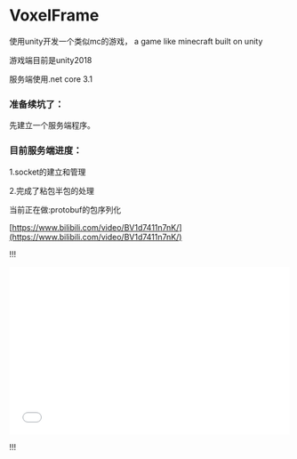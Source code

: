 # VoxelFrame
使用unity开发一个类似mc的游戏， a game like minecraft built on unity

游戏端目前是unity2018

服务端使用.net core 3.1

### 准备续坑了：

先建立一个服务端程序。

### 目前服务端进度：

1.socket的建立和管理

2.完成了粘包半包的处理

当前正在做:protobuf的包序列化

[https://www.bilibili.com/video/BV1d7411n7nK/](https://www.bilibili.com/video/BV1d7411n7nK/)

!!!

<div style="position: relative; padding: 30% 45%;">
<iframe src="//player.bilibili.com/player.html?aid=86810765&cid=148349605&page=1&as_wide=1&high_quality=1&danmaku=" scrolling="no" border="0" frameborder="no" framespacing="0" allowfullscreen="true" style="position: absolute; width: 100%; height: 100%; left: 0; top: 0;"> </iframe>
</div>

!!!

